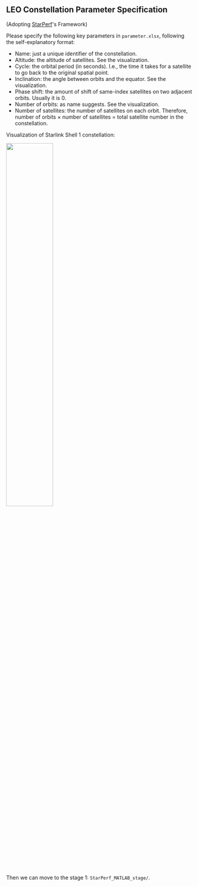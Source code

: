 ## LEO Constellation Parameter Specification

(Adopting [StarPerf](https://github.com/SpaceNetLab/StarPerf_Simulator)'s Framework)

Please specify the following key parameters in `parameter.xlsx`, following the self-explanatory format:

* Name: just a unique identifier of the constellation.
* Altitude: the altitude of satellites. See the visualization.
* Cycle: the orbital period (in seconds). I.e., the time it takes for a satellite to go back to the original spatial point.
* Inclination: the angle between orbits and the equator. See the visualization.
* Phase shift: the amount of shift of same-index satellites on two adjacent orbits. Usually it is 0. 
* Number of orbits: as name suggests. See the visualization.
* Number of satellites: the number of satellites on each orbit. Therefore, number of orbits × number of satellites = total satellite number in the constellation.

Visualization of Starlink Shell 1 constellation:


<img src="https://github.com/XuyangCaoUCSD/LeoEM/blob/main/constellation_params/starlink_visualization.jpg" width=50% height=50%>

<!-- ![Image: starlink_visualization.jpg](https://github.com/XuyangCaoUCSD/LeoEM/blob/main/constellation_params/starlink_visualization.jpg) -->

Then we can move to the stage 1: `StarPerf_MATLAB_stage/`.

